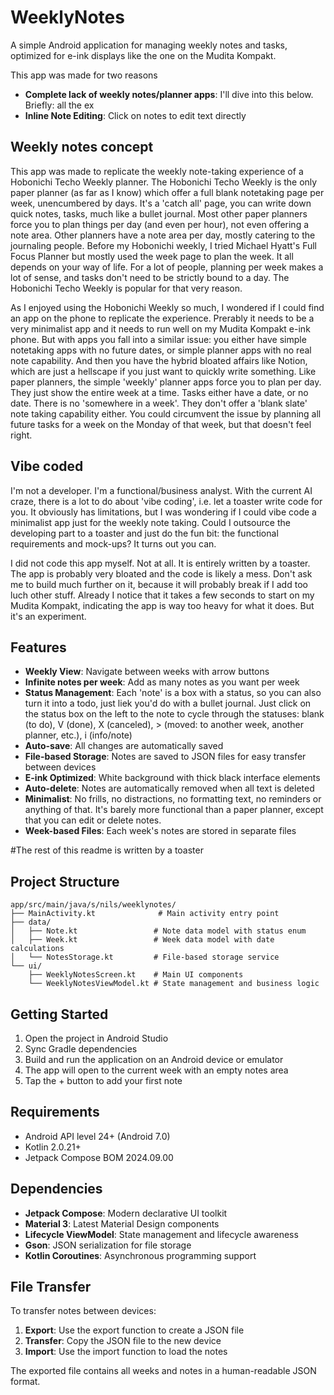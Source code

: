 # WeeklyNotes

A simple Android application for managing weekly notes and tasks, optimized for e-ink displays like the one on the Mudita Kompakt. 

This app was made for two reasons
- **Complete lack of weekly notes/planner apps**: I'll dive into this below. Briefly: all the ex
- **Inline Note Editing**: Click on notes to edit text directly

## Weekly notes concept

This app was made to replicate the weekly note-taking experience of a Hobonichi Techo Weekly planner. The Hobonichi Techo Weekly is the only paper planner (as far as I know) which offer a full blank notetaking page per week, unencumbered by days. It's a 'catch all' page, you can write down quick notes, tasks, much like a bullet journal. Most other paper planners force you to plan things per day (and even per hour), not even offering a note area. Other planners have a note area per day, mostly catering to the journaling people. Before my Hobonichi weekly, I tried Michael Hyatt's Full Focus Planner but mostly used the week page to plan the week. It all depends on your way of life. For a lot of people, planning per week makes a lot of sense, and tasks don't need to be strictly bound to a day. The Hobonichi Techo Weekly is popular for that very reason.

As I enjoyed using the Hobonichi Weekly so much, I wondered if I could find an app on the phone to replicate the experience. Prerably it needs to be a very minimalist app and it needs to run well on my Mudita Kompakt e-ink phone. But with apps you fall into a similar issue: you either have simple notetaking apps with no future dates, or simple planner apps with no real note capability. And then you have the hybrid bloated affairs like Notion, which are just a hellscape if you just want to quickly write something. Like paper planners, the simple 'weekly' planner apps force you to plan per day. They just show the entire week at a time. Tasks either have a date, or no date. There is no 'somewhere in a week'. They don't offer a 'blank slate' note taking capability either. You could circumvent the issue by planning all future tasks for a week on the Monday of that week, but that doesn't feel right.

## Vibe coded

I'm not a developer. I'm a functional/business analyst. With the current AI craze, there is a lot to do about 'vibe coding', i.e. let a toaster write code for you. It obviously has limitations, but I was wondering if I could vibe code a minimalist app just for the weekly note taking. Could I outsource the developing part to a toaster and just do the fun bit: the functional requirements and mock-ups? It turns out you can.

I did not code this app myself. Not at all. It is entirely written by a toaster. The app is probably very bloated and the code is likely a mess. Don't ask me to build much further on it, because it will probably break if I add too luch other stuff. Already I notice that it takes a few seconds to start on my Mudita Kompakt, indicating the app is way too heavy for what it does. But it's an experiment.


## Features

- **Weekly View**: Navigate between weeks with arrow buttons
- **Infinite notes per week**: Add as many notes as you want per week
- **Status Management**: Each 'note' is a box with a status, so you can also turn it into a todo, just liek you'd do with a bullet journal. Just click on the status box on the left to the note to cycle through the statuses: blank (to do), V (done), X (canceled), > (moved: to another week, another planner, etc.), i (info/note)
- **Auto-save**: All changes are automatically saved
- **File-based Storage**: Notes are saved to JSON files for easy transfer between devices
- **E-ink Optimized**: White background with thick black interface elements
- **Auto-delete**: Notes are automatically removed when all text is deleted
- **Minimalist**: No frills, no distractions, no formatting text, no reminders or anything of that. It's barely more functional than a paper planner, except that you can edit or delete notes.
- **Week-based Files**: Each week's notes are stored in separate files

#The rest of this readme is written by a toaster

## Project Structure

```
app/src/main/java/s/nils/weeklynotes/
├── MainActivity.kt              # Main activity entry point
├── data/
│   ├── Note.kt                 # Note data model with status enum
│   ├── Week.kt                 # Week data model with date calculations
│   └── NotesStorage.kt         # File-based storage service
└── ui/
    ├── WeeklyNotesScreen.kt    # Main UI components
    └── WeeklyNotesViewModel.kt # State management and business logic
```

## Getting Started

1. Open the project in Android Studio
2. Sync Gradle dependencies
3. Build and run the application on an Android device or emulator
4. The app will open to the current week with an empty notes area
5. Tap the + button to add your first note

## Requirements

- Android API level 24+ (Android 7.0)
- Kotlin 2.0.21+
- Jetpack Compose BOM 2024.09.00

## Dependencies

- **Jetpack Compose**: Modern declarative UI toolkit
- **Material 3**: Latest Material Design components
- **Lifecycle ViewModel**: State management and lifecycle awareness
- **Gson**: JSON serialization for file storage
- **Kotlin Coroutines**: Asynchronous programming support

## File Transfer

To transfer notes between devices:

1. **Export**: Use the export function to create a JSON file
2. **Transfer**: Copy the JSON file to the new device
3. **Import**: Use the import function to load the notes

The exported file contains all weeks and notes in a human-readable JSON format. 